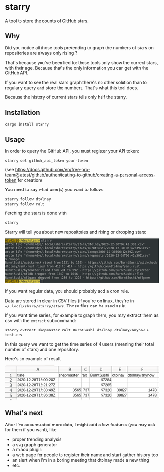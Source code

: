 [s1]: https://img.shields.io/crates/v/starry.svg
[l1]: https://crates.io/crates/starry

[s2]: https://miaou.dystroy.org/static/shields/room.svg
[l2]: https://miaou.dystroy.org/3768?rust

# starry

A tool to store the counts of GitHub stars.

## Why

Did you notice all those tools pretending to graph the numbers of stars on repositories are always only rising ?

That's because you've been lied to: those tools only show the current stars, with their age. Because that's the only information you can get with the GitHub API.

If you want to see the real stars graph there's no other solution than to regularly query and store the numbers. That's what this tool does.

Because the history of current stars tells only half the starry.

## Installation

	cargo install starry

## Usage

In order to query the GitHub API, you must register your API token:


	starry set github_api_token your-token

(see https://docs.github.com/en/free-pro-team@latest/github/authenticating-to-github/creating-a-personal-access-token for creation)

You need to say what user(s) you want to follow:

	starry follow dtolnay
	starry follow ralt

Fetching the stars is done with

	starry

Starry will tell you about new repositories and rising or dropping stars:

![changes](doc/changes.png)

If you want regular data, you should probably add a cron rule.

Data are stored in clear in CSV files (if you're on linux, they're in `~/.local/share/starry/stars`.
Those files can be used as is.

If you want time series, for example to graph them, you may extract them as csv with the `extract` subcommand:

	starry extract shepmaster ralt BurntSushi dtolnay dtolnay/anyhow > test.csv

In this query we want to get the time series of 4 users (meaning their total number of stars) and one repository.

Here's an example of result:

![csv](doc/csv.png)

## What's next

After I've accumulated more data, I might add a few features (you may ask for them if you want), like

* proper trending analysis
* a svg graph generator
* a miaou plugin
* a web page for people to register their name and start gather history too
* an alert when I'm in a boring meeting that dtolnay made a new thing
* etc.
